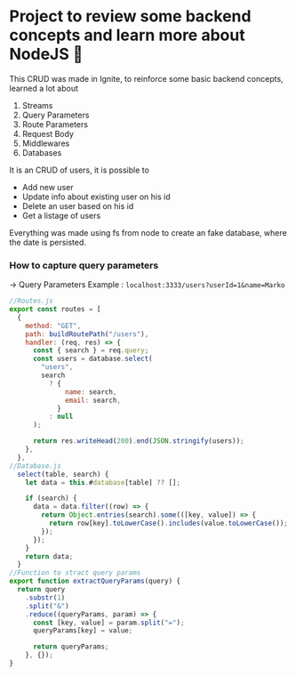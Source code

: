 # Project to review some backend concepts and learn more about NodeJS 🤩

This CRUD was made in Ignite, to reinforce some basic backend concepts, learned a lot about

1. Streams
2. Query Parameters
3. Route Parameters
4. Request Body
5. Middlewares
6. Databases

It is an CRUD of users, it is possible to

- Add new user
- Update info about existing user on his id
- Delete an user based on his id
- Get a listage of users

Everything was made using fs from node to create an fake database, where the date is persisted.

### How to capture query parameters

-> Query Parameters Example : `localhost:3333/users?userId=1&name=Marko`

```javascript
//Routes.js
export const routes = [
  {
    method: "GET",
    path: buildRoutePath("/users"),
    handler: (req, res) => {
      const { search } = req.query;
      const users = database.select(
        "users",
        search
          ? {
              name: search,
              email: search,
            }
          : null
      );

      return res.writeHead(200).end(JSON.stringify(users));
    },
  },
//Database.js
  select(table, search) {
    let data = this.#database[table] ?? [];

    if (search) {
      data = data.filter((row) => {
        return Object.entries(search).some(([key, value]) => {
          return row[key].toLowerCase().includes(value.toLowerCase());
        });
      });
    }
    return data;
  }
//Function to stract query params
export function extractQueryParams(query) {
  return query
    .substr(1)
    .split("&")
    .reduce((queryParams, param) => {
      const [key, value] = param.split("=");
      queryParams[key] = value;

      return queryParams;
    }, {});
}

```
